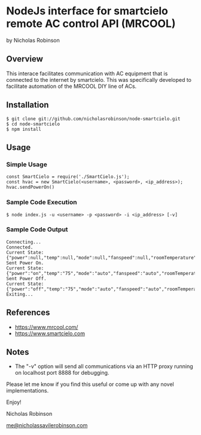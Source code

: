 # NodeJs interface for smartcielo remote AC control API (MRCOOL)

by Nicholas Robinson

## Overview

This interace facilitates communication with AC equipment that is connected to the internet by smartcielo. This was specifically developed to facilitate automation of the MRCOOL DIY line of ACs.

## Installation

    $ git clone git://github.com/nicholasrobinson/node-smartcielo.git
    $ cd node-smartcielo
    $ npm install
    
## Usage

### Simple Usage

    const SmartCielo = require('./SmartCielo.js');
    const hvac = new SmartCielo(<username>, <password>, <ip_address>);
    hvac.sendPowerOn()

### Sample Code Execution

    $ node index.js -u <username> -p <password> -i <ip_address> [-v]
    
### Sample Code Output

    Connecting...
    Connected.
    Current State: {"power":null,"temp":null,"mode":null,"fanspeed":null,"roomTemperature":null}
    Sent Power On.
    Current State: {"power":"on","temp":"75","mode":"auto","fanspeed":"auto","roomTemperature":83}
    Sent Power Off.
    Current State: {"power":"off","temp":"75","mode":"auto","fanspeed":"auto","roomTemperature":83}
    Exiting...

## References
    
* https://www.mrcool.com/
* https://www.smartcielo.com

## Notes

* The "-v" option will send all communications via an HTTP proxy running on localhost port 8888 for debugging.

Please let me know if you find this useful or come up with any novel implementations.

Enjoy!

Nicholas Robinson

me@nicholassavilerobinson.com

